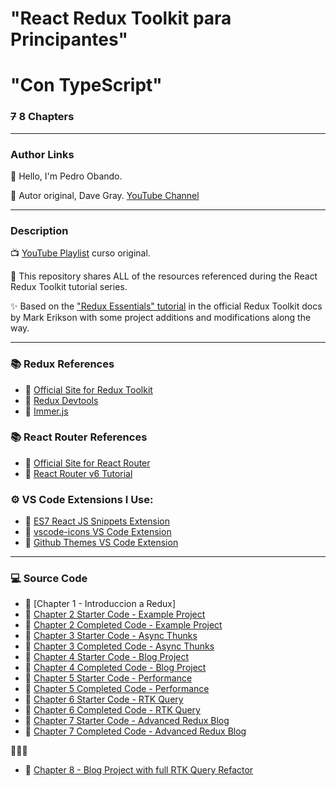 # "React Redux Toolkit para Principantes"
# "Con TypeScript"

### ~~7~~ 8 Chapters

---

### Author Links

👋 Hello, I'm Pedro Obando.

👋 Autor original, Dave Gray. [YouTube Channel](https://www.youtube.com/DaveGrayTeachesCode)

---

### Description

📺 [YouTube Playlist](https://www.youtube.com/playlist?list=PL0Zuz27SZ-6M1J5I1w2-uZx36Qp6qhjKo) curso original.

🚀 This repository shares ALL of the resources referenced during the React Redux Toolkit tutorial series.

✨ Based on the ["Redux Essentials" tutorial](https://redux.js.org/tutorials/essentials/part-1-overview-concepts) in the official Redux Toolkit docs by Mark Erikson with some project additions and modifications along the way.

---

### 📚 Redux References

- 🔗 [Official Site for Redux Toolkit](https://redux-toolkit.js.org/)
- 🔗 [Redux Devtools](https://github.com/reduxjs/redux-devtools)
- 🔗 [Immer.js](https://immerjs.github.io/immer/)

### 📚 React Router References

- 🔗 [Official Site for React Router](https://reactrouter.com/docs/en/v6)
- 🔗 [React Router v6 Tutorial](https://github.com/gitdagray/react_router_v6)

### ⚙ VS Code Extensions I Use:

- 🔗 [ES7 React JS Snippets Extension](https://marketplace.visualstudio.com/items?itemName=dsznajder.es7-react-js-snippets)
- 🔗 [vscode-icons VS Code Extension](https://marketplace.visualstudio.com/items?itemName=vscode-icons-team.vscode-icons)
- 🔗 [Github Themes VS Code Extension](https://marketplace.visualstudio.com/items?itemName=GitHub.github-vscode-theme)

---

### 💻 Source Code

- 🔗 [Chapter 1 - Introduccion a Redux]
- 🔗 [Chapter 2 Starter Code - Example Project](https://github.com/pedroobando/curso-rtk-typescript/tree/main/02_lesson)
- 🔗 [Chapter 2 Completed Code - Example Project](https://github.com/gitdagray/react_redux_toolkit/tree/main/02_lesson)
- 🔗 [Chapter 3 Starter Code - Async Thunks](https://github.com/gitdagray/react_redux_toolkit/tree/main/03_lesson_starter)
- 🔗 [Chapter 3 Completed Code - Async Thunks](https://github.com/gitdagray/react_redux_toolkit/tree/main/03_lesson)
- 🔗 [Chapter 4 Starter Code - Blog Project](https://github.com/gitdagray/react_redux_toolkit/tree/main/04_lesson_starter)
- 🔗 [Chapter 4 Completed Code - Blog Project](https://github.com/gitdagray/react_redux_toolkit/tree/main/04_lesson)
- 🔗 [Chapter 5 Starter Code - Performance](https://github.com/gitdagray/react_redux_toolkit/tree/main/05_lesson_starter)
- 🔗 [Chapter 5 Completed Code - Performance](https://github.com/gitdagray/react_redux_toolkit/tree/main/05_lesson)
- 🔗 [Chapter 6 Starter Code - RTK Query](https://github.com/gitdagray/react_redux_toolkit/tree/main/06_lesson_starter)
- 🔗 [Chapter 6 Completed Code - RTK Query](https://github.com/gitdagray/react_redux_toolkit/tree/main/06_lesson)
- 🔗 [Chapter 7 Starter Code - Advanced Redux Blog](https://github.com/gitdagray/react_redux_toolkit/tree/main/07_lesson_starter)
- 🔗 [Chapter 7 Completed Code - Advanced Redux Blog](https://github.com/gitdagray/react_redux_toolkit/tree/main/07_lesson)

🚩🚩🚩

- 🔗 [Chapter 8 - Blog Project with full RTK Query Refactor](https://github.com/gitdagray/react_redux_toolkit/tree/main/08_lesson)
